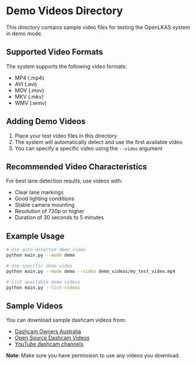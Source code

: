 # Demo Videos Directory

This directory contains sample video files for testing the OpenLKAS system in demo mode.

## Supported Video Formats

The system supports the following video formats:
- MP4 (.mp4)
- AVI (.avi)
- MOV (.mov)
- MKV (.mkv)
- WMV (.wmv)

## Adding Demo Videos

1. Place your test video files in this directory
2. The system will automatically detect and use the first available video
3. You can specify a specific video using the `--video` argument

## Recommended Video Characteristics

For best lane detection results, use videos with:
- Clear lane markings
- Good lighting conditions
- Stable camera mounting
- Resolution of 720p or higher
- Duration of 30 seconds to 5 minutes

## Example Usage

```bash
# Use auto-detected demo video
python main.py --mode demo

# Use specific demo video
python main.py --mode demo --video demo_videos/my_test_video.mp4

# List available demo videos
python main.py --list-videos
```

## Sample Videos

You can download sample dashcam videos from:
- [Dashcam Owners Australia](https://dashcamownersaus.com.au/)
- [Open Source Dashcam Videos](https://github.com/udacity/self-driving-car)
- [YouTube dashcam channels](https://www.youtube.com/results?search_query=dashcam+driving)

**Note**: Make sure you have permission to use any videos you download. 